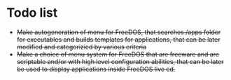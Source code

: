 # Todo list

* <del>Make autogeneration of menu for FreeDOS, that searches /apps folder for executables and builds templates for applications, that can be later modified and categorizied by various criteria</del>
* <del>Make a choice of menu system for FreeDOS that are freeware and are scriptable and/or with high level configuration abilities, that can be later be used to display applications inside FreeDOS live 
cd.</del>

